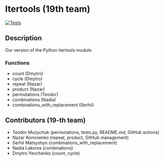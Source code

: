 # Itertools (19th team)
[![Tests](https://github.com/nazar12314/Discrete-Math-project/actions/workflows/test.yml/badge.svg)](https://github.com/nazar12314/Discrete-Math-project/actions/workflows/test.yml)
## Description
Our version of the Python itertools module.
### Functions
- count (Dmytro)
- cycle (Dmytro)
- repeat (Nazar)
- product (Nazar)
- permutations (Teodor)
- combinations (Nadia)
- combinations_with_replacement (Serhii)
## Contributors (19-th team)
- Teodor Muzychuk (permutations, tests.py, README.md, GitHub actions)
- Nazar Kononenko (repeat, product, GitHub management)
- Serhii Matsyshyn (combinations_with_replacement)
- Nadia Lakoma (combinations)
- Dmytro Yevchenko (count, cycle)
